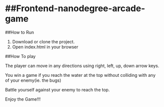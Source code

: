 ##Frontend-nanodegree-arcade-game
===============================
##How to Run

1. Download or clone the project.
2. Open index.html in your browser

##How To play

The player can move in any directions using right, left, up, down arrow keys.

You win a game if you reach the water at the top without colliding with any of your enemy(ie. the bugs)

Battle yourself against your enemy to reach the top.

Enjoy the Game!!!
